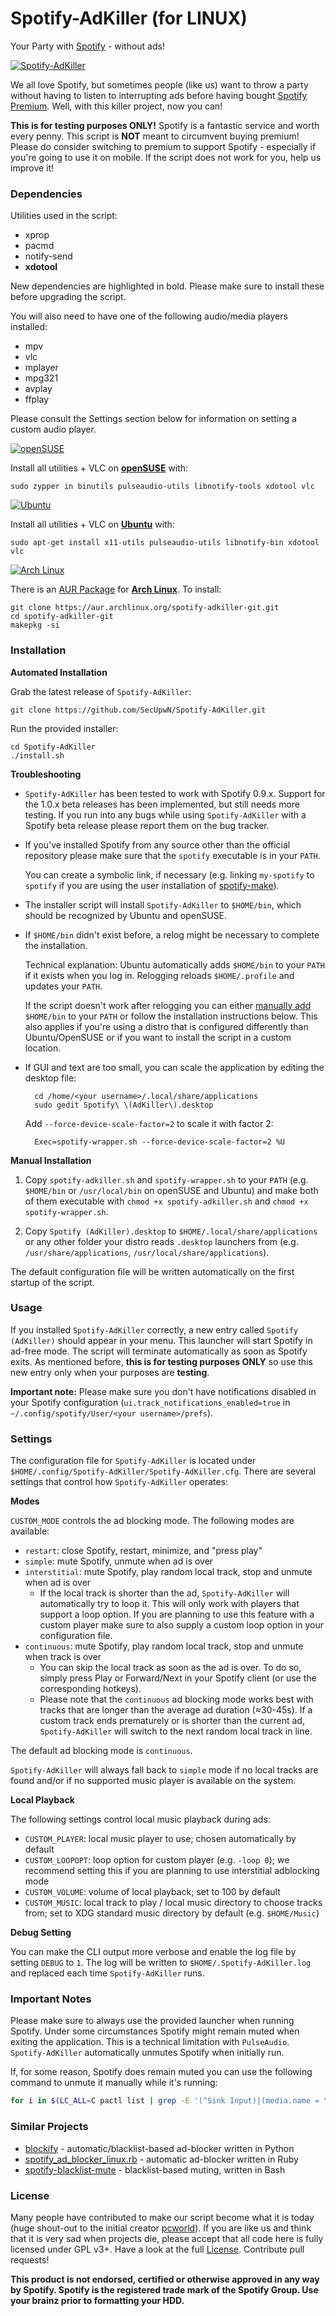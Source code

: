 # Spotify-AdKiller (for LINUX)

Your Party with [Spotify](https://www.spotify.com) - without ads!

[![Spotify-AdKiller](https://github.com/SecUpwN/Spotify-AdKiller/raw/master/Spotify-AdKiller.png)](https://github.com/SecUpwN/Spotify-AdKiller)

We all love Spotify, but sometimes people (like us) want to throw a party without having to listen to interrupting ads before having bought [Spotify Premium](https://www.spotify.com/premium/). Well, with this killer project, now you can!

**This is for testing purposes ONLY!** Spotify is a fantastic service and worth every penny. This script is **NOT** meant to circumvent buying premium! Please do consider switching to premium to support Spotify - especially if you're going to use it on mobile. If the script does not work for you, help us improve it!

### Dependencies

Utilities used in the script:

  - xprop
  - pacmd
  - notify-send
  - **xdotool**

New dependencies are highlighted in bold. Please make sure to install these before upgrading the script.

You will also need to have one of the following audio/media players installed:

  - mpv
  - vlc
  - mplayer
  - mpg321
  - avplay
  - ffplay

Please consult the Settings section below for information on setting a custom audio player.

[![openSUSE](https://news.opensuse.org/wp-content/uploads/2014/11/468x60.png)](http://www.opensuse.org/)

Install all utilities + VLC on **[openSUSE](http://www.opensuse.org/)** with:

    sudo zypper in binutils pulseaudio-utils libnotify-tools xdotool vlc

[![Ubuntu](http://spreadubuntu.neomenlo.org/files/banner-468x60.png)](http://www.ubuntu.com/)

Install all utilities + VLC on **[Ubuntu](http://www.ubuntu.com/)** with:

    sudo apt-get install x11-utils pulseaudio-utils libnotify-bin xdotool vlc

[![Arch Linux](http://www.faderweb.de/img/archlinux.jpg)](http://www.archlinux.org/)

There is an [AUR Package](https://aur.archlinux.org/packages/spotify-adkiller-git/) for  **[Arch Linux](http://www.archlinux.org/)**. To install:

    git clone https://aur.archlinux.org/spotify-adkiller-git.git
    cd spotify-adkiller-git
    makepkg -si

### Installation

**Automated Installation**

Grab the latest release of `Spotify-AdKiller`:

    git clone https://github.com/SecUpwN/Spotify-AdKiller.git

Run the provided installer:

    cd Spotify-AdKiller
    ./install.sh

**Troubleshooting**

- `Spotify-AdKiller` has been tested to work with Spotify 0.9.x. Support for the 1.0.x beta releases has been implemented, but still needs more testing. If you run into any bugs while using `Spotify-AdKiller` with a Spotify beta release please report them on the bug tracker.

- If you've installed Spotify from any source other than the official repository please make sure that the `spotify` executable is in your `PATH`.

    You can create a symbolic link, if necessary (e.g. linking `my-spotify` to `spotify` if you are using the user installation of [spotify-make](https://github.com/leamas/spotify-make)).

- The installer script will install `Spotify-AdKiller` to `$HOME/bin`, which should be recognized by Ubuntu and openSUSE.

- If `$HOME/bin` didn't exist before, a relog might be necessary to complete the installation.

    Technical explanation: Ubuntu automatically adds `$HOME/bin` to your `PATH` if it exists when you log in. Relogging reloads `$HOME/.profile` and updates your `PATH`.

    If the script doesn't work after relogging you can either [manually add](http://askubuntu.com/q/3744) `$HOME/bin` to your `PATH` or follow the installation instructions below. This also applies if you're using a distro that is configured differently than Ubuntu/OpenSUSE or if you want to install the script in a custom location.

- If GUI and text are too small, you can scale the application by editing the desktop file:

        cd /home/<your username>/.local/share/applications
        sudo gedit Spotify\ \(AdKiller\).desktop

    Add `--force-device-scale-factor=2` to scale it with factor 2:

        Exec=spotify-wrapper.sh --force-device-scale-factor=2 %U

**Manual Installation**

1. Copy `spotify-adkiller.sh` and `spotify-wrapper.sh` to your `PATH` (e.g. `$HOME/bin` or `/usr/local/bin` on openSUSE and Ubuntu) and make both of them executable with `chmod +x spotify-adkiller.sh` and `chmod +x spotify-wrapper.sh`.

2. Copy `Spotify (AdKiller).desktop` to `$HOME/.local/share/applications` or any other folder your distro reads `.desktop` launchers from (e.g. `/usr/share/applications`, `/usr/local/share/applications`).

The default configuration file will be written automatically on the first startup of the script.

### Usage

If you installed `Spotify-AdKiller` correctly, a new entry called `Spotify (AdKiller)` should appear in your menu. This launcher will start Spotify in ad-free mode. The script will terminate automatically as soon as Spotify exits. As mentioned before, **this is for testing purposes ONLY** so use this new entry only when your purposes are **testing**.

**Important note:** Please make sure you don't have notifications disabled in your Spotify configuration (`ui.track_notifications_enabled=true` in `~/.config/spotify/User/<your username>/prefs`).

### Settings

The configuration file for `Spotify-AdKiller` is located under `$HOME/.config/Spotify-AdKiller/Spotify-AdKiller.cfg`. There are several settings that control how `Spotify-AdKiller` operates:

**Modes**

`CUSTOM_MODE` controls the ad blocking mode. The following modes are available:

- `restart`: close Spotify, restart, minimize, and "press play"
- `simple`: mute Spotify, unmute when ad is over
- `interstitial`: mute Spotify, play random local track, stop and unmute when ad is over
    + If the local track is shorter than the ad, `Spotify-AdKiller` will automatically try to loop it. This will only work with players that support a loop option. If you are planning to use this feature with a custom player make sure to also supply a custom loop option in your configuration file.
- `continuous`: mute Spotify, play random local track, stop and unmute when track is over
    + You can skip the local track as soon as the ad is over. To do so, simply press Play or Forward/Next in your Spotify client (or use the corresponding hotkeys).
    + Please note that the `continuous` ad blocking mode works best with tracks that are longer than the average ad duration (≈30-45s). If a custom track ends prematurely or is shorter than the current ad, `Spotify-AdKiller` will switch to the next random local track in line.

The default ad blocking mode is `continuous`.

`Spotify-AdKiller` will always fall back to `simple` mode if no local tracks are found and/or if no supported music player is available on the system.

**Local Playback**

The following settings control local music playback during ads:

- `CUSTOM_PLAYER`: local music player to use; chosen automatically by default
- `CUSTOM_LOOPOPT`: loop option for custom player (e.g. `-loop 0`); we recommend setting this if you are planning to use interstitial adblocking mode
- `CUSTOM_VOLUME`: volume of local playback; set to 100 by default
- `CUSTOM_MUSIC`: local track to play / local music directory to choose tracks from; set to XDG standard music directory by default (e.g. `$HOME/Music`)

**Debug Setting**

You can make the CLI output more verbose and enable the log file by setting `DEBUG` to `1`. The log will be written to `$HOME/.Spotify-AdKiller.log` and replaced each time `Spotify-AdKiller` runs.

### Important Notes

Please make sure to always use the provided launcher when running Spotify. Under some circumstances Spotify might remain muted when exiting the application. This is a technical limitation with `PulseAudio`. `Spotify-AdKiller` automatically unmutes Spotify when initially run.

If, for some reason, Spotify does remain muted you can use the following command to unmute it manually while it's running:

```bash
for i in $(LC_ALL=C pactl list | grep -E '(^Sink Input)|(media.name = \"Spotify\"$)' | cut -d \# -f2 | grep -v Spotify); do pactl set-sink-input-mute "$i" no; done
```

### Similar Projects

- [blockify](https://github.com/mikar/blockify) - automatic/blacklist-based ad-blocker written in Python
- [spotify_ad_blocker_linux.rb](https://github.com/superr4y/hacks/blob/master/spotify/spotify_ad_blocker_linux.rb) - automatic ad-blocker written in Ruby
- [spotify-blacklist-mute](https://github.com/ysangkok/spotify-blacklist-mute) - blacklist-based muting, written in Bash

### License

Many people have contributed to make our script become what it is today (huge shout-out to the initial creator [pcworld](https://github.com/pcworld)). If you are like us and think that it is very sad when projects die, please accept that all code here is fully licensed under GPL v3+. Have a look at the full [License](https://github.com/SecUpwN/Spotify-AdKiller/blob/master/LICENSE). Contribute pull requests!

**This product is not endorsed, certified or otherwise approved in any way by Spotify. Spotify is the registered trade mark of the Spotify Group. Use your brainz prior to formatting your HDD.**
